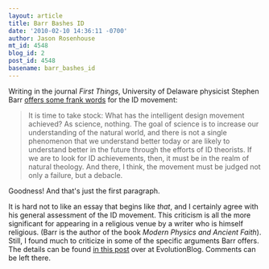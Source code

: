 ```yaml
---
layout: article
title: Barr Bashes ID
date: '2010-02-10 14:36:11 -0700'
author: Jason Rosenhouse
mt_id: 4548
blog_id: 2
post_id: 4548
basename: barr_bashes_id
---
```

Writing in the journal _First Things_, University of Delaware physicist Stephen Barr [offers some frank words](http://www.firstthings.com/onthesquare/2010/02/the-end-of-intelligent-design) for the ID movement:

> It is time to take stock: What has the intelligent design movement achieved? As science, nothing. The goal of science is to increase our understanding of the natural world, and there is not a single phenomenon that we understand better today or are likely to understand better in the future through the efforts of ID theorists. If we are to look for ID achievements, then, it must be in the realm of natural theology. And there, I think, the movement must be judged not only a failure, but a debacle.

Goodness!  And that's just the first paragraph.

It is hard not to like an essay that begins like _that_, and I certainly agree with his general assessment of the ID movement.  This criticism is all the more significant for appearing in a religious venue by a writer who is himself religious.  (Barr is the author of the book _Modern Physics and Ancient Faith_).  Still, I found much to criticize in some of the specific arguments Barr offers.  The details can be found [in this post](http://scienceblogs.com/evolutionblog/2010/02/barr_bashes_id.php) over at EvolutionBlog.  Comments can be left there.
